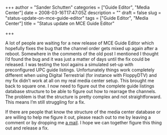 +++
author = "Sander Schutten"
categories = ["Guide Editor", "Media Center"]
date = 2008-03-16T17:47:05Z
description = ""
draft = false
slug = "status-update-on-mce-guide-editor"
tags = ["Guide Editor", "Media Center"]
title = "Status update on MCE Guide Editor"

+++


A lot of people are waiting for a new release of MCE Guide Editor which hopefully fixes the bug that the channel order gets mixed up again after a reboot. Somewhere in the comments of the old post I mentioned I thought I’d found the bug and it was just a matter of days until the fix could be released. I was testing the tool agains a simulated set-up with preconfigured UPC guide listings. Unfortunately things work completely different when using Digital Terrestrial (for instance with FloppyDTV) and my fix didn’t work at all on my real media center setup. This brought me back to square one. I now need to figure out the complete guide listings database structure to be able to figure out how to rearrage the channels. The problem is that the structure is pretty complex and not straightforward. This means I’m still struggling for a fix.

 If there are people that know the structure of the media center database or are willing to help me figure it out, please reach out to me by leaving a comment or by dropping me [a mail](mailto://sander.schutten@afanaat.nl). I hope we can together figure this thing out and release a fix.

